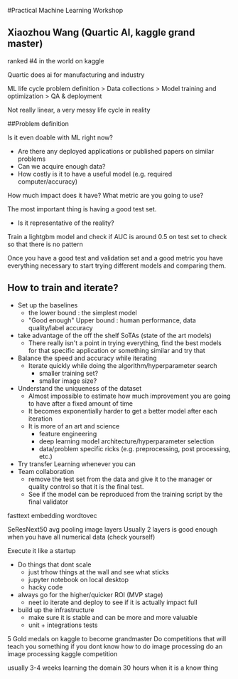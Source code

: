 #Practical Machine Learning Workshop
## Xiaozhou Wang (Quartic AI, kaggle grand master)
ranked #4 in the world on kaggle

Quartic does ai for manufacturing and industry

ML life cycle
problem definition > Data collections > Model training and optimization > QA & deployment

Not really linear, a very messy life cycle in reality

##Problem definition

Is it even doable with ML right now?
 - Are there any deployed applications or published papers on similar problems
 - Can we acquire enough data?
 - How costly is it to have a useful model (e.g. required computer/accuracy)

How much impact does it have?
What metric are you going to use?

The most important thing is having a good test set.
 - Is it representative of the reality?

Train a lightgbm model and check if AUC is around 0.5 on test set to check so that there is no pattern

Once you have a good test and validation set and a good metric you have everything necessary to start trying different models and comparing them.

## How to train and iterate?
 - Set up the baselines
	 - the lower bound : the simplest model
	 - "Good enough" Upper bound : human performance, data quality/label accuracy
 - take advantage of the off the shelf SoTAs (state of the art models)
	 - There really isn't a point in trying everything, find the best models for that specific application or something similar and try that
 - Balance the speed and accuracy while iterating
	 - Iterate quickly while doing the algorithm/hyperparameter search
		 - smaller training set?
		 - smaller image size?
 - Understand the uniqueness of the dataset
	 - Almost impossible to estimate how much improvement you are going to have after a fixed amount of time 
	 - It becomes exponentially harder to get a better model after each iteration
	 - It is more of an art and science
		 - feature engineering
		 - deep learning model architecture/hyperparameter selection
		 - data/problem specific ricks (e.g. preprocessing, post processing, etc.)
 - Try transfer Learning whenever you can
 - Team collaboration
	 - remove the test set from the data and give it to the manager or quality control so that it is the final test.
	 - See if the model can be reproduced from the training script by the final validator

fasttext embedding
wordtovec

SeResNext50
avg pooling image layers
Usually 2 layers is good enough when you have all numerical data (check yourself)


Execute it like a startup
 - Do things that dont scale
	 - just trhow things at the wall and see what sticks 
	 - jupyter notebook on local desktop
	 - hacky code
 - always go for the higher/quicker ROI (MVP stage)
	 - neet io iterate and deploy to see if it is actually impact full
 - build up the infrastructure
	 - make sure it is stable and can be more and more valuable
	 - unit + integrations tests

5 Gold medals on kaggle to become grandmaster
Do competitions that will teach you something
if you dont know how to do image processing do an image processing kaggle competition

usually 3-4 weeks learning the domain 30 hours when it is a know thing




